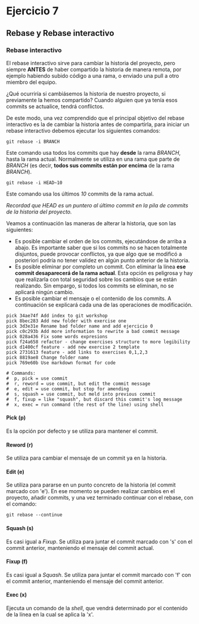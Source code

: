 # Ejercicio 7

## Rebase y Rebase interactivo

### Rebase interactivo

El rebase interactivo sirve para cambiar la historia del proyecto, pero siempre **ANTES** de haber compartido la historia de manera remota, por ejemplo habiendo subido código a una rama, o enviado una pull a otro miembro del equipo.

¿Qué ocurriría si cambiásemos la historia de nuestro proyecto, si previamente la hemos compartido? Cuando alguien que ya tenía esos commits se actualice, tendrá conflictos.

De este modo, una vez comprendido que el principal objetivo del rebase interactivo es la de cambiar la historia antes de compartirla, para iniciar un rebase interactivo debemos ejecutar los siguientes comandos:

```
git rebase -i BRANCH
```
Este comando usa todos los commits que hay **desde** la rama *BRANCH*, hasta la rama actual. Normalmente se utiliza en una rama que parte de *BRANCH* (es decir, **todos sus commits están por encima** de la rama *BRANCH*).

```
git rebase -i HEAD~10
```
Este comando usa los últimos *10* commits de la rama actual.

*Recordad que HEAD es un puntero al último commit en la pila de commits de la historia del proyecto.*

Veamos a continuación las maneras de alterar la historia, que son las siguientes:

  * Es posible cambiar el orden de los commits, ejecutándose de arriba a abajo. Es importante saber que si los commits no se hacen totalmente disjuntos, puede provocar conflictos, ya que algo que se modificó a posteriori podría no tener validez en algún punto anterior de la historia.
  * Es posible eliminar por completo un commit. Con eliminar la línea **ese commit desaparecerá de la rama actual**. Esta opción es peligrosa y hay que realizarla con total seguridad sobre los cambios que se están realizando. Sin empargo, si todos los commits se eliminan, no se aplicará ningún cambio.
  * Es posible cambiar el mensaje o el contenido de los commits. A continuación se explicará cada una de las operaciones de modificación.

```
pick 34ae74f Add index to git workshop
pick 8bec283 Add new folder with exercise one
pick 3d3e31e Rename bad folder name and add ejercicio 0
pick c0c293b Add more information to rewrite a bad commit message
pick 028a436 Fix some words expresions
pick f24a658 refactor - change exercises structure to more legibility
pick d1400cf feature - add new exercise 2 template
pick 2731613 feature - add links to exercises 0,1,2,3
pick 8819ae8 Change folder name
pick 769e60b Use markdown format for code

# Commands:
#  p, pick = use commit
#  r, reword = use commit, but edit the commit message
#  e, edit = use commit, but stop for amending
#  s, squash = use commit, but meld into previous commit
#  f, fixup = like "squash", but discard this commit's log message
#  x, exec = run command (the rest of the line) using shell
```

#### Pick (p)
Es la opción por defecto y se utiliza para mantener el commit.

#### Reword (r)
Se utiliza para cambiar el mensaje de un commit ya en la historia.

#### Edit (e)
Se utiliza para pararse en un punto concreto de la historia (el commit marcado con 'e'). En ese momento se pueden realizar cambios en el proyecto, añadir commits, y una vez terminado continuar con el rebase, con el comando:

```
git rebase --continue
```

#### Squash (s)
Es casi igual a *Fixup*. Se utiliza para juntar el commit marcado con 's' con el commit anterior, manteniendo el mensaje del commit actual.

#### Fixup (f)
Es casi igual a *Squash*. Se utiliza para juntar el commit marcado con 'f' con el commit anterior, manteniendo el mensaje del commit anterior.

#### Exec (x)
Ejecuta un comando de la *shell*, que vendrá determinado por el contenido de la línea en la cual se aplica la 'x'.
